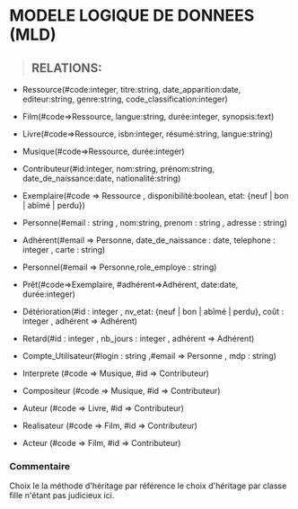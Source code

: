 # MODELE LOGIQUE DE DONNEES (MLD)

>## RELATIONS:

- Ressource(#code:integer, titre:string, date_apparition:date, editeur:string, genre:string, code_classification:integer)

- Film(#code=>Ressource, langue:string, durée:integer, synopsis:text)

- Livre(#code=>Ressource, isbn:integer, résumé:string, langue:string)

- Musique(#code=>Ressource, durée:integer)

- Contributeur(#id:integer, nom:string, prénom:string, date_de_naissance:date, nationalité:string)

- Exemplaire(#code => Ressource , disponibilité:boolean, etat: {neuf | bon | abîmé | perdu})

- Personne(#email : string , nom:string, prenom : string , adresse : string)

- Adhérent(#email => Personne, date_de_naissance : date, telephone : integer , carte : string) 

- Personnel(#email => Personne,role_employe : string) 

- Prêt(#code=>Exemplaire, #adhérent=>Adhérent, date:date, durée:integer)

- Détérioration(#id : integer , nv_etat: {neuf | bon | abîmé | perdu}, coût : integer , adhérent => Adhérent)

- Retard(#id : integer , nb_jours : integer , adhérent => Adhérent)

- Compte_Utilisateur(#login : string ,#email => Personne ,  mdp : string)

- Interprete (#code => Musique, #id => Contributeur)

- Compositeur (#code => Musique, #id => Contributeur)

- Auteur (#code => Livre, #id => Contributeur)

- Realisateur (#code => Film, #id => Contributeur)

- Acteur (#code => Film, #id => Contributeur)

### Commentaire
Choix le la méthode d'héritage par référence le choix d'héritage par classe fille n'étant pas judicieux ici.
